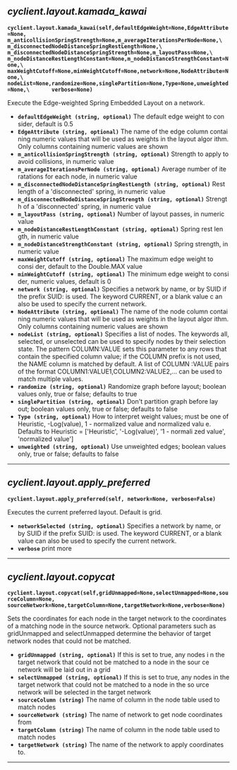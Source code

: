 ## ***cyclient.layout.kamada_kawai***

**`cyclient.layout.kamada_kawai(self,defaultEdgeWeight=None,EdgeAttribute=None,		m_anticollisionSpringStrength=None,m_averageIterationsPerNode=None,\		m_disconnectedNodeDistanceSpringRestLength=None,\		m_disconnectedNodeDistanceSpringStrength=None,m_layoutPass=None,\		m_nodeDistanceRestLengthConstant=None,m_nodeDistanceStrengthConstant=None,\		maxWeightCutoff=None,minWeightCutoff=None,network=None,NodeAttribute=None,\		nodeList=None,randomize=None,singlePartition=None,Type=None,unweighted=None,\		verbose=None)`**

Execute the Edge-weighted Spring Embedded Layout on a network.

* **`defaultEdgeWeight (string, optional)`** The default edge weight to con
			sider, default is 0.5
* **`EdgeAttribute (string, optional)`** The name of the edge column contai
			ning numeric values that will be used as weights in the layout algor
			ithm. Only columns containing numeric values are shown
* **`m_anticollisionSpringStrength (string, optional)`** Strength to apply
			to avoid collisions, in numeric value
* **`m_averageIterationsPerNode (string, optional)`** Average number of ite
			ratations for each node, in numeric value
* **`m_disconnectedNodeDistanceSpringRestLength (string, optional)`** Rest
			length of a 'disconnected' spring, in numeric value
* **`m_disconnectedNodeDistanceSpringStrength (string, optional)`** Strengt
			h of a 'disconnected' spring, in numeric value
* **`m_layoutPass (string, optional)`** Number of layout passes, in numeric
			 value
* **`m_nodeDistanceRestLengthConstant (string, optional)`** Spring rest len
			gth, in numeric value
* **`m_nodeDistanceStrengthConstant (string, optional)`** Spring strength,
			in numeric value
* **`maxWeightCutoff (string, optional)`** The maximum edge weight to consi
			der, default to the Double.MAX value
* **`minWeightCutoff (string, optional)`** The minimum edge weight to consi
			der, numeric values, default is 0
* **`network (string, optional)`** Specifies a network by name, or by SUID
			if the prefix SUID: is used. The keyword CURRENT, or a blank value c
			an also be used to specify the current network.
* **`NodeAttribute (string, optional)`** The name of the node column contai
			ning numeric values that will be used as weights in the layout algor
			ithm. Only columns containing numeric values are shown
* **`nodeList (string, optional)`** Specifies a list of nodes. The keywords
			 all, selected, or unselected can be used to specify nodes by their
			selection state. The pattern COLUMN:VALUE sets this parameter to any
			 rows that contain the specified column value; if the COLUMN prefix
			is not used, the NAME column is matched by default. A list of COLUMN
			:VALUE pairs of the format COLUMN1:VALUE1,COLUMN2:VALUE2,... can be
			used to match multiple values.
* **`randomize (string, optional)`** Randomize graph before layout; boolean
			 values only, true or false; defaults to true
* **`singlePartition (string, optional)`** Don't partition graph before lay
			out; boolean values only, true or false; defaults to false
* **`Type (string, optional)`** How to interpret weight values; must be one
			 of Heuristic, -Log(value), 1 - normalized value and normalized valu
			e. Defaults to Heuristic = ['Heuristic', '-Log(value)', '1 - normali
			zed value', 'normalized value']
* **`unweighted (string, optional)`** Use unweighted edges; boolean values
			only, true or false; defaults to false

___

## ***cyclient.layout.apply_preferred***

**`cyclient.layout.apply_preferred(self, network=None, verbose=False)`**

Executes the current preferred layout. Default is grid.

* **`networkSelected (string, optional)`** Specifies a network by name,
or by SUID if the prefix SUID: is used. The keyword CURRENT, or a
blank value can also be used to specify the current network.
* **`verbose`** print more


___

## ***cyclient.layout.copycat***

**`cyclient.layout.copycat(self,gridUnmapped=None,selectUnmapped=None,sourceColumn=None,    	sourceNetwork=None,targetColumn=None,targetNetwork=None,verbose=None)`**

Sets the coordinates for each node in the target network to the coordinates
of a matching node in the source network.
Optional parameters such as gridUnmapped and selectUnmapped determine
the behavior of target network nodes that could not be matched.

* **`gridUnmapped (string, optional)`** If this is set to true, any nodes i
			n the target network that could not be matched to a node in the sour
			ce network will be laid out in a grid
* **`selectUnmapped (string, optional)`** If this is set to true, any nodes
			 in the target network that could not be matched to a node in the so
			urce network will be selected in the target network
* **`sourceColumn (string)`** The name of column in the node table used to
			match nodes
* **`sourceNetwork (string)`** The name of network to get node coordinates
			from
* **`targetColumn (string)`** The name of column in the node table used to
			match nodes
* **`targetNetwork (string)`** The name of the network to apply coordinates
			 to.

___

